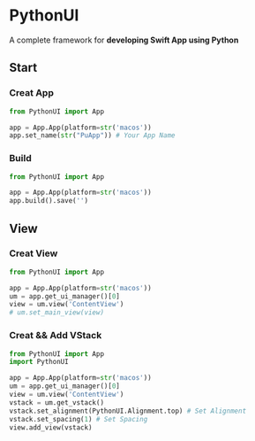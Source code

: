 # PythonUI
A complete framework for **developing Swift App using Python**

## Start

### Creat App

```python
from PythonUI import App

app = App.App(platform=str('macos'))
app.set_name(str("PuApp")) # Your App Name
```

### Build

```python
from PythonUI import App

app = App.App(platform=str('macos'))
app.build().save('')
```

## View

### Creat View

```python
from PythonUI import App

app = App.App(platform=str('macos'))
um = app.get_ui_manager()[0]
view = um.view('ContentView')
# um.set_main_view(view)
```

### Creat && Add VStack

```python
from PythonUI import App
import PythonUI

app = App.App(platform=str('macos'))
um = app.get_ui_manager()[0]
view = um.view('ContentView')
vstack = um.get_vstack()
vstack.set_alignment(PythonUI.Alignment.top) # Set Alignment
vstack.set_spacing(1) # Set Spacing
view.add_view(vstack)
```